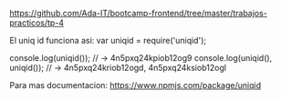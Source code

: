 https://github.com/Ada-IT/bootcamp-frontend/tree/master/trabajos-practicos/tp-4

El uniq id funciona asi:
var uniqid = require('uniqid');
 
console.log(uniqid()); // -> 4n5pxq24kpiob12og9
console.log(uniqid(), uniqid()); // -> 4n5pxq24kriob12ogd, 4n5pxq24ksiob12ogl

Para mas documentacion: https://www.npmjs.com/package/uniqid
